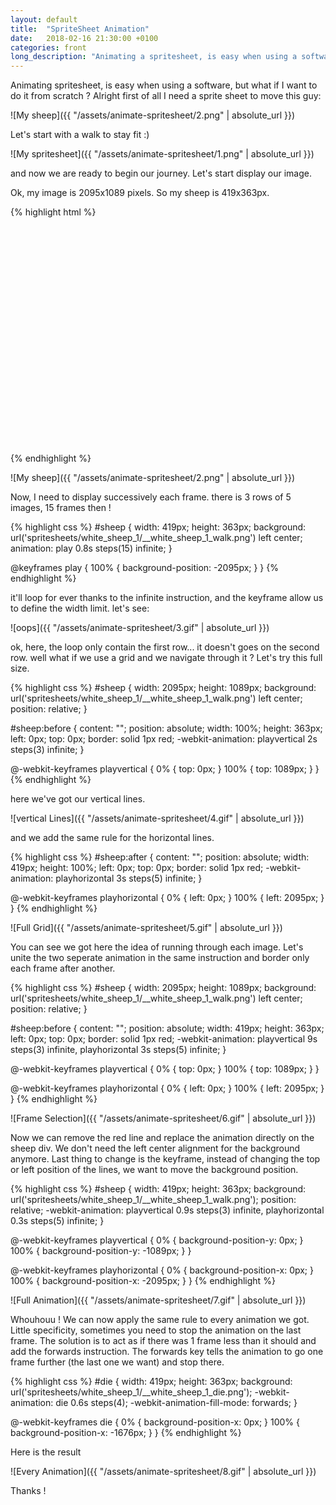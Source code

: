 ```yaml
---
layout: default
title:  "SpriteSheet Animation"
date:   2018-02-16 21:30:00 +0100
categories: front
long_description: "Animating a spritesheet, is easy when using a software, but what if I want to do it from scratch ?"
---
```



Animating spritesheet, is easy when using a software, but what if I want to do it from scratch ?
Alright first of all I need a sprite sheet to move this guy:

![My sheep]({{ "/assets/animate-spritesheet/2.png" | absolute_url }})

Let's start with a walk to stay fit :)

![My spritesheet]({{ "/assets/animate-spritesheet/1.png" | absolute_url }})

and now we are ready to begin our journey.
Let's start display our image.

Ok, my image is 2095x1089 pixels. So my sheep is 419x363px.



{% highlight html %}
<html>
	<head>
		<style type="text/css">
			#sheep {
			  width: 419px;
			  height: 363px;
			  background: url('spritesheets/white_sheep_1/__white_sheep_1_walk.png') left center;
			}
		</style>
	</head>
	<body>
		<div id="sheep"></div>
	</body>
</html>
{% endhighlight %}

![My sheep]({{ "/assets/animate-spritesheet/2.png" | absolute_url }})

Now, I need to display successively each frame.
there is 3 rows of 5 images, 15 frames then !

{% highlight css %}
#sheep {
  width: 419px;
  height: 363px;
  background: url('spritesheets/white_sheep_1/__white_sheep_1_walk.png') left center;
  animation: play 0.8s steps(15) infinite;
}

@keyframes play {
   100% { background-position: -2095px; }
}
{% endhighlight %}

it'll loop for ever thanks to the infinite instruction, and the keyframe allow us to define the width limit.
let's see:

![oops]({{ "/assets/animate-spritesheet/3.gif" | absolute_url }})

ok, here, the loop only contain the first row... it doesn't goes on the second row.
well what if we use a grid and we navigate through it ?
Let's try this full size.

{% highlight css %}
#sheep {
  width: 2095px;
  height: 1089px;
  background: url('spritesheets/white_sheep_1/__white_sheep_1_walk.png') left center;
  position: relative;
}

#sheep:before {
    content: "";
    position: absolute;
    width: 100%;
    height: 363px;
    left: 0px;
    top: 0px;
    border: solid 1px red;
    -webkit-animation: playvertical 2s steps(3) infinite; 
}

@-webkit-keyframes playvertical {
     0% { top:   0px; }
   100% { top: 1089px; }
}
{% endhighlight %}

here we've got our vertical lines.

![vertical Lines]({{ "/assets/animate-spritesheet/4.gif" | absolute_url }})

and we add the same rule for the horizontal lines.

{% highlight css %}
#sheep:after {
    content: "";
    position: absolute;
    width: 419px;
    height: 100%;
    left: 0px;
    top: 0px;
    border: solid 1px red;
    -webkit-animation: playhorizontal 3s steps(5) infinite; 
}

@-webkit-keyframes playhorizontal {
     0% { left:   0px; }
   100% { left: 2095px; }
}
{% endhighlight %}

![Full Grid]({{ "/assets/animate-spritesheet/5.gif" | absolute_url }})

You can see we got here the idea of running through each image.
Let's unite the two seperate animation in the same instruction and border only each frame after another.

{% highlight css %}
#sheep {
  width: 2095px;
  height: 1089px;
  background: url('spritesheets/white_sheep_1/__white_sheep_1_walk.png') left center;
  position: relative;
}

#sheep:before {
    content: "";
    position: absolute;
    width: 419px;
    height: 363px;
    left: 0px;
    top: 0px;
    border: solid 1px red;
    -webkit-animation: playvertical 9s steps(3) infinite, playhorizontal 3s steps(5) infinite;
}

@-webkit-keyframes playvertical {
     0% { top:   0px; }
   100% { top: 1089px; }
}

@-webkit-keyframes playhorizontal {
     0% { left:   0px; }
   100% { left: 2095px; }
}
{% endhighlight %}

![Frame Selection]({{ "/assets/animate-spritesheet/6.gif" | absolute_url }})

Now we can remove the red line and replace the animation directly on the sheep div.
We don't need the left center alignment for the background anymore.
Last thing to change is the keyframe, instead of changing the top or left position of the lines,
we want to move the background position.

{% highlight css %}
#sheep {
  width: 419px;
  height: 363px;
  background: url('spritesheets/white_sheep_1/__white_sheep_1_walk.png');
  position: relative;
  -webkit-animation: playvertical 0.9s steps(3) infinite, playhorizontal 0.3s steps(5) infinite;
}

@-webkit-keyframes playvertical {
     0% { background-position-y:   0px; }
   100% { background-position-y: -1089px; }
}

@-webkit-keyframes playhorizontal {
     0% { background-position-x:   0px; }
   100% { background-position-x: -2095px; }
}
{% endhighlight %}

![Full Animation]({{ "/assets/animate-spritesheet/7.gif" | absolute_url }})

Whouhouu !
We can now apply the same rule to every animation we got.
Little specificity, sometimes you need to stop the animation on the last frame.
The solution is to act as if there was 1 frame less than it should and add the forwards instruction.
The forwards key tells the animation to go one frame further (the last one we want) and stop there.

{% highlight css %}
#die {
  width: 419px;
  height: 363px;
  background: url('spritesheets/white_sheep_1/__white_sheep_1_die.png');
  -webkit-animation: die 0.6s steps(4);
  -webkit-animation-fill-mode: forwards;
}

@-webkit-keyframes die {
     0% { background-position-x:   0px; }
   100% { background-position-x: -1676px; }
}
{% endhighlight %}

Here is the result

![Every Animation]({{ "/assets/animate-spritesheet/8.gif" | absolute_url }})

Thanks !